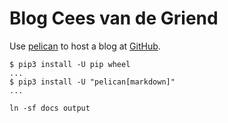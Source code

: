 # Blog Cees van de Griend

Use [pelican](https://getpelican) to host a blog at [GitHub](https://www.github.com/).

```
$ pip3 install -U pip wheel
...
$ pip3 install -U "pelican[markdown]"
...
```

```
ln -sf docs output
```